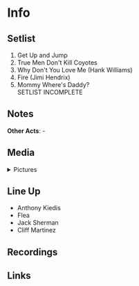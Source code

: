 # Info

## Setlist

1. Get Up and Jump
2. True Men Don't Kill Coyotes
3. Why Don't You Love Me (Hank Williams)
4. Fire (Jimi Hendrix)
5. Mommy Where's Daddy?
<br> SETLIST INCOMPLETE

## Notes

**Other Acts**: -

## Media 

<details>
  <summary>Pictures</summary>
  <img alt="Clipping" title="Clipping" src="19841207a.jpg" height="200" />
</details>

## Line Up

* Anthony Kiedis
* Flea
* Jack Sherman
* Cliff Martinez

## Recordings

## Links 